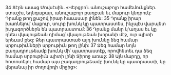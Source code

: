 34 Տէրն ասաց Մովսէսին. «Վերցրո՛ւ անուշաբոյր համեմունքներ. ստաշխ, եղնգաքար, անուշաբոյր քաղբան եւ մաքուր կնդրուկ: Դրանք թող քաշով իրար հաւասար լինեն: 35 Դրանք իրար խառնելով՝ մաքուր, սուրբ խունկ կը պատրաստես, ինչպէս վարպետ իւղագործներն են պատրաստում: 36 Դրանք մանր կ՚աղաս եւ կը դնես վկայութեան դիմաց՝ վկայութեան խորանի մէջ, ուր պիտի երեւամ քեզ: Ձեր պատրաստած այդ խունկը ձեզ համար սրբութիւնների սրբութիւն թող լինի: 37 Ձեզ համար նոյն բաղադրութեամբ խունկ մի՛ պատրաստէք, որովհետեւ դա ձեզ համար սրբութիւն պիտի լինի Տիրոջ առաջ: 38 Այն մարդը, որ հոտոտելու համար այս բաղադրութեամբ խունկ կը պատրաստի, կը վերանայ իր ժողովրդի միջից»:
